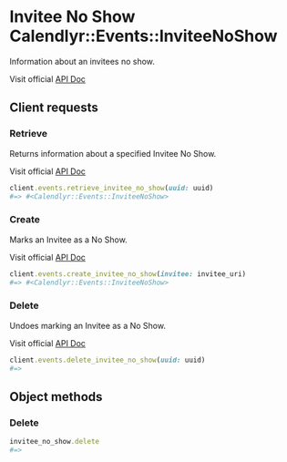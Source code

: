 # Invitee No Show Calendlyr::Events::InviteeNoShow

Information about an invitees no show.

Visit official [API Doc](https://developer.calendly.com/api-docs/753a78b938d75-invitee-no-show)

## Client requests

### Retrieve

Returns information about a specified Invitee No Show.

Visit official [API Doc](https://developer.calendly.com/api-docs/49cf0c87ee6f4-get-invitee-no-show)

```ruby
client.events.retrieve_invitee_no_show(uuid: uuid)
#=> #<Calendlyr::Events::InviteeNoShow>
```

### Create

Marks an Invitee as a No Show.

Visit official [API Doc](https://developer.calendly.com/api-docs/cebd8c3170790-create-invitee-no-show)

```ruby
client.events.create_invitee_no_show(invitee: invitee_uri)
#=> #<Calendlyr::Events::InviteeNoShow>
```

### Delete

Undoes marking an Invitee as a No Show.

Visit official [API Doc](https://developer.calendly.com/api-docs/eb599c64c95ea-delete-invitee-no-show)

```ruby
client.events.delete_invitee_no_show(uuid: uuid)
#=>
```

## Object methods

### Delete

```ruby
invitee_no_show.delete
#=>
```
